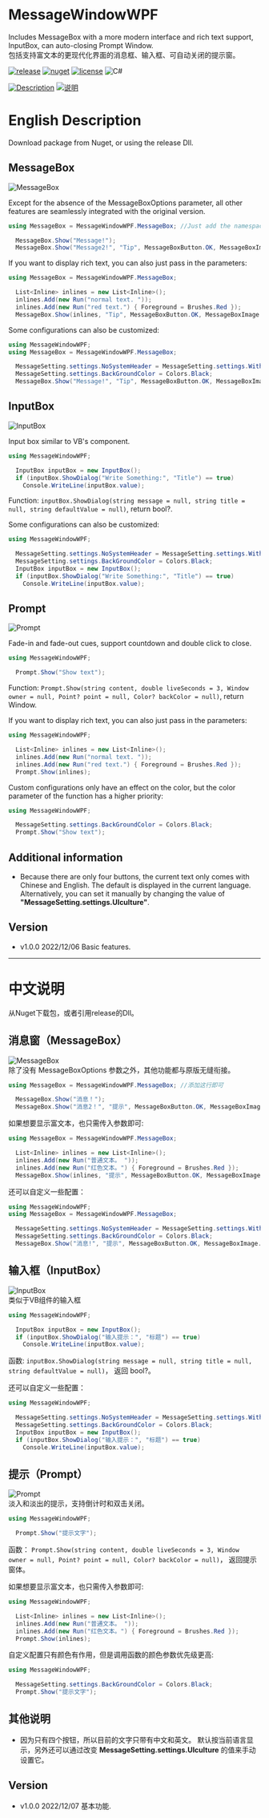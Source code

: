 # MessageWindowWPF
Includes MessageBox with a more modern interface and rich text support, InputBox, can auto-closing Prompt Window.      
包括支持富文本的更现代化界面的消息框、输入框、可自动关闭的提示窗。 


[![release](https://img.shields.io/static/v1?label=release&message=1.0.0&color=green&logo=github)](https://github.com/tp1415926535/MessageWindowWPF/releases) 
[![nuget](https://img.shields.io/static/v1?label=nuget&message=1.0.0&color=lightblue&logo=nuget)](https://www.nuget.org/packages/MessageWindowWPF) 
[![license](https://img.shields.io/static/v1?label=license&message=MIT&color=silver)](https://github.com/tp1415926535/MessageWindowWPF/blob/master/LICENSE) 
![C#](https://img.shields.io/github/languages/top/tp1415926535/MessageWindowWPF)        

[![Description](https://img.shields.io/static/v1?label=English&message=Description&color=yellow)](https://github.com/tp1415926535/MessageWindowWPF#english-description) 
[![说明](https://img.shields.io/static/v1?label=中文&message=说明&color=red)](https://github.com/tp1415926535/MessageWindowWPF#中文说明)      
       
       
# English Description
Download package from Nuget, or using the release Dll.   
  
## MessageBox 
![MessageBox]()       
      
Except for the absence of the MessageBoxOptions parameter, all other features are seamlessly integrated with the original version.   
```c#
using MessageBox = MessageWindowWPF.MessageBox; //Just add the namespace

  MessageBox.Show("Message!");
  MessageBox.Show("Message2!", "Tip", MessageBoxButton.OK, MessageBoxImage.Information);
```
If you want to display rich text, you can also just pass in the parameters:
```c#
using MessageBox = MessageWindowWPF.MessageBox; 

  List<Inline> inlines = new List<Inline>();
  inlines.Add(new Run("normal text. "));
  inlines.Add(new Run("red text.") { Foreground = Brushes.Red });
  MessageBox.Show(inlines, "Tip", MessageBoxButton.OK, MessageBoxImage.Information);
```

Some configurations can also be customized:
```c#
using MessageWindowWPF;
using MessageBox = MessageWindowWPF.MessageBox;

  MessageSetting.settings.NoSystemHeader = MessageSetting.settings.WithCornerRadius = true; //Without system title bar, and change to rounded corners
  MessageSetting.settings.BackGroundColor = Colors.Black;
  MessageBox.Show("Message!", "Tip", MessageBoxButton.OK, MessageBoxImage.Information);
```

## InputBox
![InputBox]()      

Input box similar to VB's component.
```c#
using MessageWindowWPF;

  InputBox inputBox = new InputBox();
  if (inputBox.ShowDialog("Write Something:", "Title") == true)
    Console.WriteLine(inputBox.value);
```
Function: `inputBox.ShowDialog(string message = null, string title = null, string defaultValue = null)`, return bool?.

Some configurations can also be customized:
```c#
using MessageWindowWPF;

  MessageSetting.settings.NoSystemHeader = MessageSetting.settings.WithCornerRadius = true;
  MessageSetting.settings.BackGroundColor = Colors.Black;
  InputBox inputBox = new InputBox();
  if (inputBox.ShowDialog("Write Something:", "Title") == true)
    Console.WriteLine(inputBox.value);
```

## Prompt
![Prompt]()      

Fade-in and fade-out cues, support countdown and double click to close.
```c#
using MessageWindowWPF;

  Prompt.Show("Show text");
```
Function: `Prompt.Show(string content, double liveSeconds = 3, Window owner = null, Point? point = null, Color? backColor = null)`, return Window.

If you want to display rich text, you can also just pass in the parameters:
```c#
using MessageWindowWPF;

  List<Inline> inlines = new List<Inline>();
  inlines.Add(new Run("normal text. "));
  inlines.Add(new Run("red text.") { Foreground = Brushes.Red });
  Prompt.Show(inlines);
```

Custom configurations only have an effect on the color, but the color parameter of the function has a higher priority:
```c#
using MessageWindowWPF;

  MessageSetting.settings.BackGroundColor = Colors.Black;
  Prompt.Show("Show text");
```

## Additional information
* Because there are only four buttons, the current text only comes with Chinese and English. 
The default is displayed in the current language. Alternatively, you can set it manually by changing the value of **"MessageSetting.settings.UIculture"**. 

## Version   
* v1.0.0 2022/12/06 Basic features. 
---
   
# 中文说明   

从Nuget下载包，或者引用release的Dll。   
  
## 消息窗（MessageBox）
![MessageBox]()      
除了没有 MessageBoxOptions 参数之外，其他功能都与原版无缝衔接。     
```c#
using MessageBox = MessageWindowWPF.MessageBox; //添加这行即可

  MessageBox.Show("消息！");
  MessageBox.Show("消息2！", "提示", MessageBoxButton.OK, MessageBoxImage.Information);
```
如果想要显示富文本，也只需传入参数即可:
```c#
using MessageBox = MessageWindowWPF.MessageBox; 

  List<Inline> inlines = new List<Inline>();
  inlines.Add(new Run("普通文本。 "));
  inlines.Add(new Run("红色文本。") { Foreground = Brushes.Red });
  MessageBox.Show(inlines, "提示", MessageBoxButton.OK, MessageBoxImage.Information);
```

还可以自定义一些配置：
```c#
using MessageWindowWPF;
using MessageBox = MessageWindowWPF.MessageBox;

  MessageSetting.settings.NoSystemHeader = MessageSetting.settings.WithCornerRadius = true;//不使用系统标题栏，以及变为圆角
  MessageSetting.settings.BackGroundColor = Colors.Black;
  MessageBox.Show("消息!", "提示", MessageBoxButton.OK, MessageBoxImage.Information);
```

## 输入框（InputBox）
![InputBox]()      
类似于VB组件的输入框
```c#
using MessageWindowWPF;

  InputBox inputBox = new InputBox();
  if (inputBox.ShowDialog("输入提示：", "标题") == true)
    Console.WriteLine(inputBox.value);
```
函数: `inputBox.ShowDialog(string message = null, string title = null, string defaultValue = null)`， 返回 bool?。

还可以自定义一些配置：
```c#
using MessageWindowWPF;

  MessageSetting.settings.NoSystemHeader = MessageSetting.settings.WithCornerRadius = true;
  MessageSetting.settings.BackGroundColor = Colors.Black;
  InputBox inputBox = new InputBox();
  if (inputBox.ShowDialog("输入提示：", "标题") == true)
    Console.WriteLine(inputBox.value);
```

## 提示（Prompt）
![Prompt]()      
淡入和淡出的提示，支持倒计时和双击关闭。
```c#
using MessageWindowWPF;

  Prompt.Show("提示文字");
```
函数： `Prompt.Show(string content, double liveSeconds = 3, Window owner = null, Point? point = null, Color? backColor = null)`， 返回提示窗体。

如果想要显示富文本，也只需传入参数即可:
```c#
using MessageWindowWPF;

  List<Inline> inlines = new List<Inline>();
  inlines.Add(new Run("普通文本。 "));
  inlines.Add(new Run("红色文本。") { Foreground = Brushes.Red });
  Prompt.Show(inlines);
```

自定义配置只有颜色有作用，但是调用函数的颜色参数优先级更高:
```c#
using MessageWindowWPF;

  MessageSetting.settings.BackGroundColor = Colors.Black;
  Prompt.Show("提示文字");
```

## 其他说明
* 因为只有四个按钮，所以目前的文字只带有中文和英文。
默认按当前语言显示，另外还可以通过改变 **MessageSetting.settings.UIculture** 的值来手动设置它。

## Version   
* v1.0.0 2022/12/07 基本功能. 
